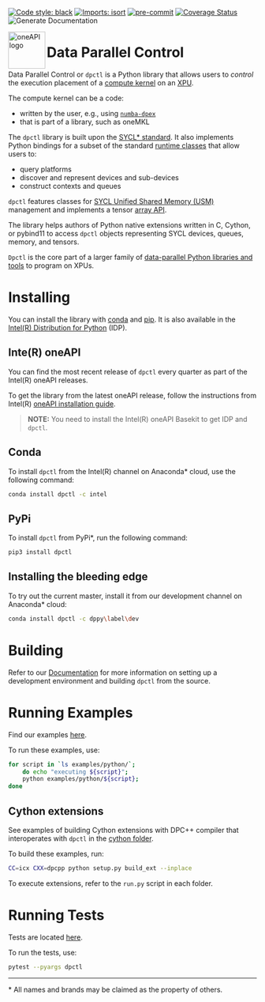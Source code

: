 [![Code style: black](https://img.shields.io/badge/code%20style-black-000000.svg)](https://github.com/psf/black)
[![Imports: isort](https://img.shields.io/badge/%20imports-isort-%231674b1?style=flat&labelColor=ef8336)](https://pycqa.github.io/isort/)
[![pre-commit](https://img.shields.io/badge/pre--commit-enabled-brightgreen?logo=pre-commit&logoColor=white)](https://github.com/pre-commit/pre-commit)
[![Coverage Status](https://coveralls.io/repos/github/IntelPython/dpctl/badge.svg?branch=master)](https://coveralls.io/github/IntelPython/dpctl?branch=master)
![Generate Documentation](https://github.com/IntelPython/dpctl/actions/workflows/generate-docs.yml/badge.svg?branch=master)


<img align="left" src="https://spec.oneapi.io/oneapi-logo-white-scaled.jpg" alt="oneAPI logo" width="75"/>

# Data Parallel Control

Data Parallel Control or `dpctl` is a Python library that allows users
to *control* the execution placement of a [compute
kernel](https://en.wikipedia.org/wiki/Compute_kernel) on an
[XPU](https://www.intel.com/content/www/us/en/newsroom/news/xpu-vision-oneapi-server-gpu.html).

The compute kernel can be a code:
* written by the user, e.g., using [`numba-dpex`](https://github.com/IntelPython/numba-dpex)
* that is part of a library, such as oneMKL

The `dpctl` library is built upon the [SYCL*
standard](https://www.khronos.org/sycl/). It also implements Python
bindings for a subset of the standard [runtime
classes](https://www.khronos.org/registry/SYCL/specs/sycl-2020/html/sycl-2020.html#_sycl_runtime_classes) that allow users to:
* query platforms
* discover and represent devices and sub-devices
* construct contexts and queues

`dpctl` features classes for [SYCL Unified Shared Memory
(USM)](https://link.springer.com/chapter/10.1007/978-1-4842-5574-2_6)
management and implements a tensor [array
API](https://data-apis.org/array-api/latest/).

The library helps authors of Python native extensions written
in C, Cython, or pybind11 to access `dpctl` objects representing SYCL
devices, queues, memory, and tensors.

`Dpctl` is the core part of a larger family of [data-parallel Python
libraries and tools](https://www.intel.com/content/www/us/en/developer/tools/oneapi/distribution-for-python.html)
to program on XPUs.



# Installing

You can install the library with [conda](https://anaconda.org/intel/dpctl) and
[pip](https://pypi.org/project/dpctl/). It is also available in the [Intel(R)
Distribution for
Python](https://software.intel.com/content/www/us/en/develop/tools/oneapi/components/distribution-for-python.html)
(IDP).

## Inte(R) oneAPI

You can find the most recent release of `dpctl` every quarter as part of the Intel(R) oneAPI releases.

To get the library from the latest oneAPI release, follow the
instructions from Intel(R) [oneAPI installation
guide](https://www.intel.com/content/www/us/en/developer/articles/guide/installation-guide-for-oneapi-toolkits.html).

> **NOTE:** You need to install the Intel(R) oneAPI Basekit to get
>IDP and `dpctl`.


## Conda

To install `dpctl` from the Intel(R) channel on Anaconda*
cloud, use the following command:

```bash
conda install dpctl -c intel
```

## PyPi

To install `dpctl` from PyPi*, run the following command:

```bash
pip3 install dpctl
```

Installing the bleeding edge
------------------------

To try out the current master, install it from our
development channel on Anaconda* cloud:

```bash
conda install dpctl -c dppy\label\dev
```

# Building

Refer to our [Documentation](https://intelpython.github.io/dpctl) for more information on
setting up a development environment and building `dpctl` from the source.

# Running Examples

Find our examples [here](examples).

To run these examples, use:

```bash
for script in `ls examples/python/`;
    do echo "executing ${script}";
    python examples/python/${script};
done
```

##  Cython extensions
See examples of building Cython extensions with DPC++ compiler that interoperates
with `dpctl` in the [cython folder](examples\cython).

To build these examples, run:
```bash
CC=icx CXX=dpcpp python setup.py build_ext --inplace
```
To execute extensions, refer to the `run.py` script in each folder.

# Running Tests

Tests are located [here](dpctl/tests).

To run the tests, use:
```bash
pytest --pyargs dpctl
```

------------------------------------------------------------------------
\* All names and brands may be claimed as the property of others.
